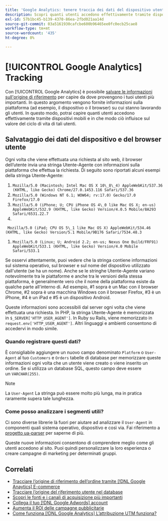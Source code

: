 ```yaml
---
title: 'Google Analytics: tenere traccia dei dati del dispositivo utente e del browser nel database'
description: Scopri quanti utenti accedono effettivamente tramite dispositivi mobili e come questo influisce sul valore del ciclo di vita di tali utenti.
exl-id: 57b1bc45-b139-4370-86ea-2fbd021aa14d
source-git-commit: 03a5161930cafcbe600b96465ee0fc0ecb25cae8
workflow-type: tm+mt
source-wordcount: '435'
ht-degree: 0%

---
```


# [!UICONTROL Google Analytics] Tracking

Con [!UICONTROL Google Analytics] è possibile [salvare le informazioni sull&#39;origine di riferimento](../analysis/google-track-user-acq.md) per capire da dove provengono i tuoi utenti più importanti. In questo argomento vengono fornite informazioni sulla piattaforma (ad esempio, il dispositivo o il browser) su cui stanno lavorando gli utenti. In questo modo, potrai capire quanti utenti accedono effettivamente tramite dispositivi mobili e in che modo ciò influisce sul valore del ciclo di vita di tali utenti.

## Salvataggio dei dati del dispositivo e del browser utente

Ogni volta che viene effettuata una richiesta al sito web, il browser dell’utente invia una stringa Utente-Agente con informazioni sulla piattaforma che effettua la richiesta. Di seguito sono riportati alcuni esempi della stringa Utente-Agente:

1. `Mozilla/5.0 (Macintosh; Intel Mac OS X 10\_8\_4) AppleWebKit/537.36 (KHTML, like Gecko) Chrome/27.0.1453.116 Safari/537.36`
1. `Mozilla/5.0 (Windows NT 6.1; WOW64; rv:17.0) Gecko/17.0 Firefox/17.0`
1. `Mozilla/5.0 (iPhone; U; CPU iPhone OS 4\_0 like Mac OS X; en-us) AppleWebKit/532.9 (KHTML, like Gecko) Version/4.0.5 Mobile/8A293 Safari/6531.22.7`
1.
` Mozilla/5.0 (iPad; CPU OS 5\_1 like Mac OS X) AppleWebKit/534.46 (KHTML, like Gecko) Version/5.1 Mobile/9B176 Safari/7534.48.3`
1. `Mozilla/5.0 (Linux; U; Android 2.2; en-us; Nexus One Build/FRF91) AppleWebKit/533.1 (KHTML, like Gecko) Version/4.0 Mobile Safari/533.1`

Se osservi attentamente, puoi vedere che la stringa contiene informazioni sul sistema operativo, sul browser e sul nome del dispositivo utilizzato dall&#39;utente (se ha un nome). Anche se le stringhe Utente-Agente variano notevolmente tra le piattaforme e anche tra le versioni della stessa piattaforma, è generalmente vero che il nome della piattaforma esiste da qualche parte all&#39;interno di. Ad esempio, #1 sopra è un Mac con il browser Chrome, #2 sopra è una macchina Windows con il browser Firefox, #3 è un iPhone, #4 è un iPad e #5 è un dispositivo Android.

Queste informazioni sono accessibili dal server ogni volta che viene effettuata una richiesta. In PHP, la stringa Utente-Agente è memorizzata in `$_SERVER['HTTP_USER_AGENT']`. In Ruby su Rails, viene memorizzato in `request.env['HTTP_USER_AGENT']`. Altri linguaggi e ambienti consentono di accedervi in modo simile.

### Quando registrare questi dati?

È consigliabile aggiungere un nuovo campo denominato `Platform` o `User-Agent` al tuo `Customers` e `Orders` tabelle di database per memorizzare queste informazioni ogni volta che un utente viene creato o viene inserito un ordine. Se si utilizza un database SQL, questo campo deve essere un `VARCHAR(255)`. 

>[!NOTE]
>
>La `User-Agent` La stringa può essere molto più lunga, ma in pratica raramente supera tale lunghezza.

### Come posso analizzare i segmenti utili?

Ci sono diverse librerie là fuori per aiutare ad analizzare il `User-Agent` in componenti quali sistema operativo, dispositivo e così via. Fai riferimento a [progetto ua-parser](https://github.com/tobie/ua-parser) per saperne di più.

Queste nuove informazioni consentono di comprendere meglio come gli utenti accedono al sito. Puoi quindi personalizzare la loro esperienza o creare campagne di marketing per determinati gruppi.

## Correlati

* [Tracciare l’origine di riferimento dell’ordine tramite [!DNL Google Anaytics] E-commerce](../importing-data/integrations/google-ecommerce.md)
* [Tracciare l’origine del riferimento utente nel database](../analysis/google-track-user-acq.md)
* [Scopri le fonti e i canali di acquisizione più importanti](../analysis/most-value-source-channel.md)
* [Collega il tuo [!DNL Google Adwords] account](../importing-data/integrations/google-adwords.md)
* [Aumenta il ROI delle campagne pubblicitarie](../analysis/roi-ad-camp.md)
* [Come funziona [!DNL Google Analytics] L’attribuzione UTM funziona?](../analysis/utm-attributes.md)
